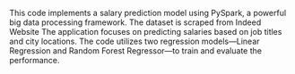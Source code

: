 This code implements a salary prediction model using PySpark, a powerful big data processing framework.
The dataset is scraped from Indeed Website
The application focuses on predicting salaries based on job titles and city locations.
The code utilizes two regression models—Linear Regression and Random Forest Regressor—to train and evaluate the performance.
